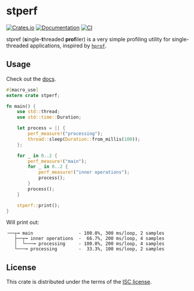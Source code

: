 # stperf
[![Crates.io](https://img.shields.io/crates/d/stperf.svg)](https://crates.io/crates/minreq)
[![Documentation](https://docs.rs/stperf/badge.svg)](https://docs.rs/minreq)
[![CI](https://img.shields.io/travis/neonmoe/stperf/0.1.0.svg)](https://travis-ci.org/neonmoe/minreq)

stpref (**s**ingle-**t**hreaded **prof**iler) is a very simple
profiling utility for single-threaded applications, inspired by
[`hprof`](https://crates.io/crates/hprof).

## Usage
Check out the [docs](https://docs.rs/stperf).

```rust
#[macro_use]
extern crate stperf;

fn main() {
    use std::thread;
    use std::time::Duration;

    let process = || {
        perf_measure!("processing");
        thread::sleep(Duration::from_millis(100));
    };

    for _ in 0..2 {
        perf_measure!("main");
        for _ in 0..2 {
            perf_measure!("inner operations");
            process();
        }
        process();
    }

    stperf::print();
}
```

Will print out:

```
╶──┬╼ main                 - 100.0%, 300 ms/loop, 2 samples
   ├──┬╼ inner operations  -  66.7%, 200 ms/loop, 4 samples
   │  └───╼ processing     - 100.0%, 200 ms/loop, 4 samples
   └───╼ processing        -  33.3%, 100 ms/loop, 2 samples
```

## License
This crate is distributed under the terms of the [ISC license](COPYING.md).
